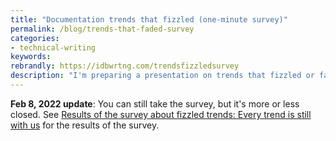 ```yaml
---
title: "Documentation trends that fizzled (one-minute survey)"
permalink: /blog/trends-that-faded-survey
categories:
- technical-writing
keywords:
rebrandly: https://idbwrtng.com/trendsfizzledsurvey
description: "I'm preparing a presentation on trends that fizzled or faded, and I could use your help to identify some of them. Please <a href='https://www.questionpro.com/t/AOaGwZq7kM'>take this short survey here</a>. The survey has you rank the trends using sliders. Afterwards, you can view the <a href='https://www.questionpro.com/t/7BnU7DZq7kM'>results here</a>. Thanks in advance for participating."
---
```


**Feb 8, 2022 update**: You can still take the survey, but it's more or less closed. See [Results of the survey about fizzled trends: Every trend is still with us](/blog/results-of-fizzled-trends-survey) for the results of the survey.
